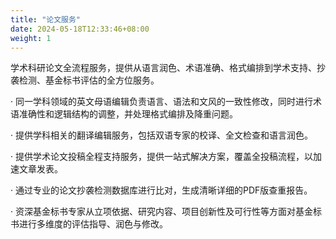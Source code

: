 ```yaml
---
title: "论文服务"
date: 2024-05-18T12:33:46+08:00
weight: 1
---
```


学术科研论文全流程服务，提供从语言润色、术语准确、格式编排到学术支持、抄袭检测、基金标书评估的全方位服务。

· 同一学科领域的英文母语编辑负责语言、语法和文风的一致性修改，同时进行术语准确性和逻辑结构的调整，并处理格式编排及降重问题。

· 提供学科相关的翻译编辑服务，包括双语专家的校译、全文检查和语言润色。

· 提供学术论文投稿全程支持服务，提供一站式解决方案，覆盖全投稿流程，以加速文章发表。

· 通过专业的论文抄袭检测数据库进行比对，生成清晰详细的PDF版查重报告。

· 资深基金标书专家从立项依据、研究内容、项目创新性及可行性等方面对基金标书进行多维度的评估指导、润色与修改。

